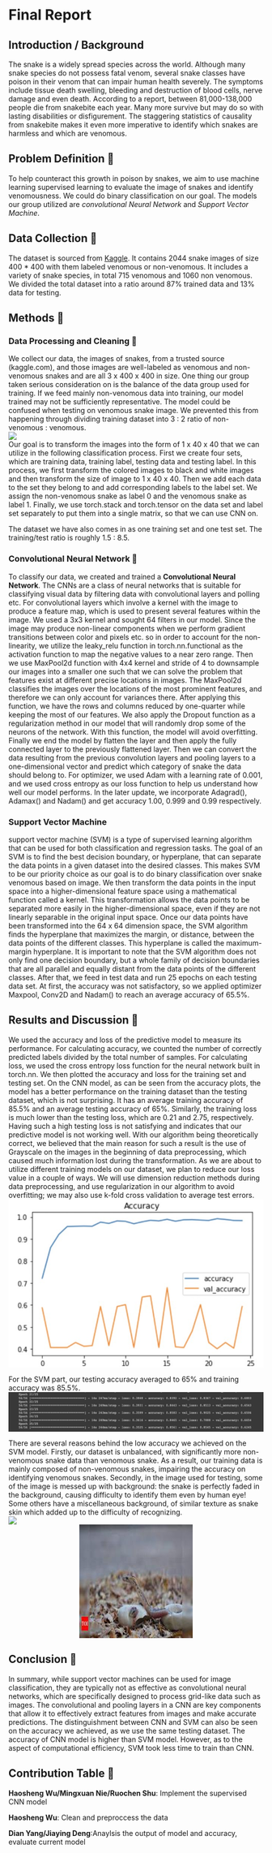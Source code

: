 # Final Report
## Introduction / Background 
The snake is a widely spread species across the world. Although many snake species do not possess fatal venom, several snake classes have poison in their venom that can impair human health severely. The symptoms include tissue death swelling, bleeding and destruction of blood cells, nerve damage and even death. According to a report, between 81,000-138,000 people die from snakebite each year. Many more survive but may do so with lasting disabilities or disfigurement. The staggering statistics of causality from snakebite makes it even more imperative to identify which snakes are harmless and which are venomous. 

## Problem Definition 🌟
To help counteract this growth in poison by snakes, we aim to use machine learning supervised learning to evaluate the image of snakes and identify venomousness. We could do binary classification on our goal. The models our group utilized are *convolutional Neural Network* and *Support Vector Machine*.


## Data Collection 🌟
The dataset is sourced from [Kaggle](https://www.kaggle.com/code/mpwolke/venomous-non-venomous). It contains 2044 snake images of size 400 * 400 with them labeled venomous or non-venomous. It includes a variety of snake species, in total 715 venomous and 1060 non venomous. We divided the total dataset into a ratio around 87% trained data and 13% data for testing.


## Methods 🌟
### Data Processing and Cleaning 🌙
We collect our data, the images of snakes, from a trusted source (kaggle.com), and those images are well-labeled as venomous and non-venomous snakes and are all 3 x 400 x 400 in size.
One thing our group taken serious consideration on is the balance of the data group used for training. If we feed mainly non-venomous data into training, our model trained may not be sufficiently representative. The model could be confused when testing on venomous snake image. We prevented this from happening through dividing training dataset into 3 : 2 ratio of non-venomous : venomous. 
<img src="[https://github.com/Isobel0911/Isobel0911.github.io/blob/bdb053fbdf777ad43f335d445606267ca9c144a6/assets/css/Screenshot%202022-11-12%20205712.jpg](https://github.com/Isobel0911/Isobel0911.github.io/blob/df7d0fe21c2f05a2c5ad425161ab7090db5c6da9/assets/css/data_set_plot.png)" style="display: block; margin: auto;" />
Our goal is to transform the images into the form of 1 x 40 x 40  that we can utilize in the following classification process.
First we create four sets, which are training data, training label, testing data and testing label. In this process, we first transform the colored images to black and white images and then transform the size of image to 1 x 40 x 40. Then we add each data to the set they belong to and add  corresponding labels to the label set. We assign the non-venomous snake as label 0 and the venomous snake as label 1. Finally, we use torch.stack and torch.tensor on the data set and label set separately to put them into a single matrix, so that we can use CNN on.

The dataset we have also comes in as one training set and one test set. The training/test ratio is roughly 1.5 : 8.5. 

### Convolutional Neural Network 🌙
To classify our data, we created and trained a **Convolutional Neural Network**. 
The CNNs are a class of neural networks that is suitable for classifying visual data by filtering data with convolutional layers and polling etc. 
For convolutional layers which involve a kernel with the image to produce a feature map, which is used to present several features within the image. We used a 3x3 kernel and sought 64 filters in our model.
Since the image may produce non-linear components when we perform gradient transitions between color and pixels etc. so in order to account for the non-linearity, we utilize the leaky_relu function in torch.nn.functional as the activation function to map the negative values to a near zero range.
Then we use MaxPool2d function with 4x4 kernel and stride of 4 to downsample our images into a smaller one such that we can solve the problem that features exist at different precise locations in images. The MaxPool2d classifies the images over the locations of the most prominent features, and therefore we can only account for variances there. After applying this function, we have the rows and columns reduced by one-quarter while keeping the most of our features.
We also apply the Dropout function as a regularization method in our model that will randomly drop some of the neurons of the network. With this function, the model will avoid overfitting.
Finally we end the model by flatten the layer and then apply the fully connected layer to the previously flattened layer. Then we can convert the data resulting from the previous convolution layers and pooling layers to a one-dimensional vector and predict which category of snake the data should belong to.
For optimizer, we used Adam with a learning rate of 0.001, and we used cross entropy as our loss function to help us understand how well our model performs. In the later update, we incorporate Adagrad(), Adamax() and Nadam() and get accuracy 1.00, 0.999 and 0.99 respectively. 

### Support Vector Machine
support vector machine (SVM) is a type of supervised learning algorithm that can be used for both classification and regression tasks. The goal of an SVM is to find the best decision boundary, or hyperplane, that can separate the data points in a given dataset into the desired classes. This makes SVM to be our priority choice as our goal is to do binary classification over snake venomous based on image. 
We then transform the data points in the input space into a higher-dimensional feature space using a mathematical function called a kernel. This transformation allows the data points to be separated more easily in the higher-dimensional space, even if they are not linearly separable in the original input space. Once our data points have been transformed into the 64 x 64 dimension space, the SVM algorithm finds the hyperplane that maximizes the margin, or distance, between the data points of the different classes. This hyperplane is called the maximum-margin hyperplane. It is important to note that the SVM algorithm does not only find one decision boundary, but a whole family of decision boundaries that are all parallel and equally distant from the data points of the different classes.
After that, we feed in test data and run 25 epochs on each testing data set. At first, the accuracy was not satisfactory, so we applied optimizer Maxpool, Conv2D and Nadam() to reach an average accuracy of 65.5%. 



## Results and Discussion 🌟
We used the accuracy and loss of the predictive model to measure its performance.
For calculating accuracy, we counted the number of correctly predicted labels divided by the total number of samples. For calculating loss, we used the cross entropy loss function for the neural network built in torch.nn. We then plotted the accuracy and loss for the training set and testing set.
On the CNN model, as can be seen from the accuracy plots, the model has a better performance on the training dataset than the testing dataset, which is not surprising. It has an average training accuracy of 85.5% and an average testing accuracy of 65%. Similarly, the training loss is much lower than the testing loss, which are 0.21 and 2.75, respectively. 
Having such a high testing loss is not satisfying and indicates that our predictive model is not working well. With our algorithm being theoretically correct, we believed that the main reason for such a result is the use of Grayscale on the images in the beginning of data preprocessing, which caused much information lost during the transformation. 
As we are about to utilize different training models on our dataset, we plan to reduce our loss value in a couple of ways. We will use dimension reduction methods during data preprocessing, and use regularization in our algorithm to avoid overfitting; we may also use k-fold cross validation to average test errors.
<img src="https://github.com/Isobel0911/Isobel0911.github.io/blob/de58f75ce7b60fd008df967c3c96eb30d55d215d/assets/css/cnn_acc.jpg" style="display: block; margin: auto;" />

For the SVM part, our testing accuracy averaged to 65% and training accuracy was 85.5%. 
<img src="https://github.com/Isobel0911/Isobel0911.github.io/blob/df7d0fe21c2f05a2c5ad425161ab7090db5c6da9/assets/css/Screen%20Shot%202022-12-06%20at%2012.56.22%20AM.png" style="display: block; margin: auto;" />

There are several reasons behind the low accuracy we achieved on the SVM model. Firstly, our dataset is unbalanced, with significantly more non-venomous snake data than venomous snake. As a result, our training data is mainly composed of non-venomous snakes, impairing the accuracy on identifying venomous snakes. Secondly, in the image used for testing, some of the image is messed up with background: the snake is perfectly faded in the background, causing difficulty to identify them even by human eye! Some others have a miscellaneous background, of similar texture as snake skin which added up to the difficulty of recognizing.
<img src="[https://github.com/Isobel0911/Isobel0911.github.io/blob/de58f75ce7b60fd008df967c3c96eb30d55d215d/assets/css/cnn_acc.jpg](https://github.com/Isobel0911/Isobel0911.github.io/blob/de58f75ce7b60fd008df967c3c96eb30d55d215d/assets/css/snakezs.jpg)" style="display: block; margin: auto;" />
<img src="https://github.com/Isobel0911/Isobel0911.github.io/blob/de58f75ce7b60fd008df967c3c96eb30d55d215d/assets/css/snake_unrecoginzable.jpg" style="display: block; margin: auto;" />

## Conclusion 🌟
In summary, while support vector machines can be used for image classification, they are typically not as effective as convolutional neural networks, which are specifically designed to process grid-like data such as images. The convolutional and pooling layers in a CNN are key components that allow it to effectively extract features from images and make accurate predictions. The distinguishment between CNN and SVM can also be seen on the accuracy we achieved, as we use the same testing dataset. The accuracy of CNN model is higher than SVM model. However, as to the aspect of computational efficiency, SVM took less time to train than CNN. 



## Contribution Table 🌟
**Haosheng Wu/Mingxuan Nie/Ruochen Shu**: Implement the supervised CNN model

**Haosheng Wu**: Clean and preproccess the data

**Dian Yang/Jiaying Deng**:Anaylsis the output of model and accuracy, evaluate current model

